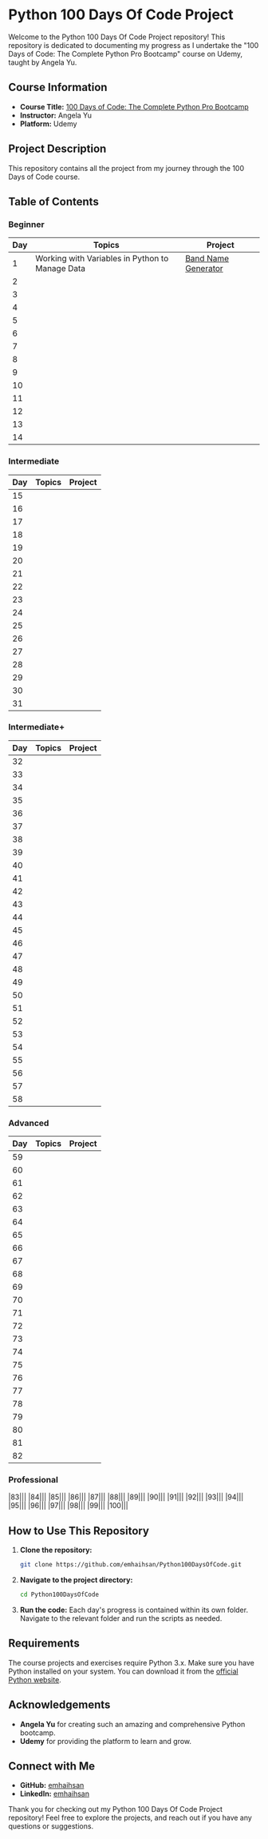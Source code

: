 
# Python 100 Days Of Code Project

Welcome to the Python 100 Days Of Code Project repository! This repository is dedicated to documenting my progress as I undertake the "100 Days of Code: The Complete Python Pro Bootcamp" course on Udemy, taught by Angela Yu.

## Course Information

- **Course Title:** [100 Days of Code: The Complete Python Pro Bootcamp](https://www.udemy.com/course/100-days-of-code/)
- **Instructor:** Angela Yu
- **Platform:** Udemy

## Project Description

This repository contains all the project from my journey through the 100 Days of Code course. 

## Table of Contents

### Beginner
|Day|Topics|Project|
|-|-|-|
|1|Working with Variables in Python to Manage Data|[Band Name Generator](https://github.com/emhaihsan/Python100DaysOfCode/tree/main/day-1-band-name-generator)|
|2|||
|3|||
|4|||
|5|||
|6|||
|7|||
|8|||
|9|||
|10|||
|11|||
|12|||
|13|||
|14|||
### Intermediate
|Day|Topics|Project|
|-|-|-|
|15|||
|16|||
|17|||
|18|||
|19|||
|20|||
|21|||
|22|||
|23|||
|24|||
|25|||
|26|||
|27|||
|28|||
|29|||
|30|||
|31|||

### Intermediate+

|Day|Topics|Project|
|-|-|-|
|32|||
|33|||
|34|||
|35|||
|36|||
|37|||
|38|||
|39|||
|40|||
|41|||
|42|||
|43|||
|44|||
|45|||
|46|||
|47|||
|48|||
|49|||
|50|||
|51|||
|52|||
|53|||
|54|||
|55|||
|56|||
|57|||
|58|||
### Advanced
|Day|Topics|Project|
|-|-|-|
|59|||
|60|||
|61|||
|62|||
|63|||
|64|||
|65|||
|66|||
|67|||
|68|||
|69|||
|70|||
|71|||
|72|||
|73|||
|74|||
|75|||
|76|||
|77|||
|78|||
|79|||
|80|||
|81|||
|82|||
### Professional
|83|||
|84|||
|85|||
|86|||
|87|||
|88|||
|89|||
|90|||
|91|||
|92|||
|93|||
|94|||
|95|||
|96|||
|97|||
|98|||
|99|||
|100|||


## How to Use This Repository

1. **Clone the repository:**
   ```sh
   git clone https://github.com/emhaihsan/Python100DaysOfCode.git
   ```

2. **Navigate to the project directory:**
   ```sh
   cd Python100DaysOfCode
   ```

3. **Run the code:**
   Each day's progress is contained within its own folder. Navigate to the relevant folder and run the scripts as needed.

## Requirements

The course projects and exercises require Python 3.x. Make sure you have Python installed on your system. You can download it from the [official Python website](https://www.python.org/downloads/).

## Acknowledgements

- **Angela Yu** for creating such an amazing and comprehensive Python bootcamp.
- **Udemy** for providing the platform to learn and grow.


## Connect with Me

- **GitHub:** [emhaihsan](https://github.com/emhaihsan)
- **LinkedIn:** [emhaihsan](https://www.linkedin.com/in/emhaihsan)

Thank you for checking out my Python 100 Days Of Code Project repository! Feel free to explore the projects, and reach out if you have any questions or suggestions.

